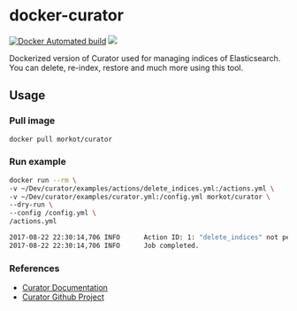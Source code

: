 # docker-curator

[![Docker Automated build](https://img.shields.io/docker/automated/jrottenberg/ffmpeg.svg)](https://hub.docker.com/r/morkot/curator/builds/)
[![](https://images.microbadger.com/badges/image/morkot/curator.svg)](https://microbadger.com/images/morkot/curator)

Dockerized version of Curator used for managing indices of Elasticsearch. You can delete, re-index, restore and much more using this tool.

## Usage

### Pull image

```bash
docker pull morkot/curator
```

### Run example

```bash
docker run --rm \
-v ~/Dev/curator/examples/actions/delete_indices.yml:/actions.yml \
-v ~/Dev/curator/examples/curator.yml:/config.yml morkot/curator \
--dry-run \
--config /config.yml \
/actions.yml

2017-08-22 22:30:14,706 INFO      Action ID: 1: "delete_indices" not performed because "disable_action" is set to True
2017-08-22 22:30:14,706 INFO      Job completed.
```

### References

- [Curator Documentation](https://www.elastic.co/guide/en/elasticsearch/client/curator/current/index.html)
- [Curator Github Project](https://github.com/elastic/curator)
